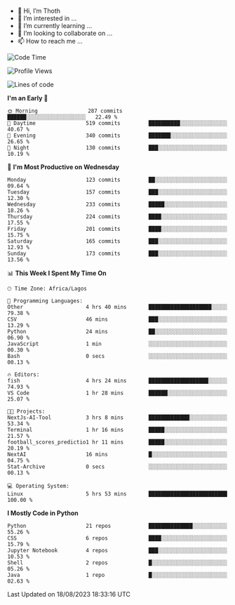 <!---
thoth2357/thoth2357 is a ✨ special ✨ repository because its `README.md` (this file) appears on your GitHub profile.
You can click the Preview link to take a look at your changes.
--->

- 👋 Hi, I’m Thoth
- 👀 I’m interested in ...
- 🌱 I’m currently learning ...
- 💞️ I’m looking to collaborate on ...
- 📫 How to reach me ...




<!--START_SECTION:waka-->
![Code Time](http://img.shields.io/badge/Code%20Time-2%2C237%20hrs%2059%20mins-blue)

![Profile Views](http://img.shields.io/badge/Profile%20Views-0-blue)

![Lines of code](https://img.shields.io/badge/From%20Hello%20World%20I%27ve%20Written-29.7%20million%20lines%20of%20code-blue)

**I'm an Early 🐤** 

```text
🌞 Morning                287 commits         ██████░░░░░░░░░░░░░░░░░░░   22.49 % 
🌆 Daytime                519 commits         ██████████░░░░░░░░░░░░░░░   40.67 % 
🌃 Evening                340 commits         ███████░░░░░░░░░░░░░░░░░░   26.65 % 
🌙 Night                  130 commits         ███░░░░░░░░░░░░░░░░░░░░░░   10.19 % 
```
📅 **I'm Most Productive on Wednesday** 

```text
Monday                   123 commits         ██░░░░░░░░░░░░░░░░░░░░░░░   09.64 % 
Tuesday                  157 commits         ███░░░░░░░░░░░░░░░░░░░░░░   12.30 % 
Wednesday                233 commits         █████░░░░░░░░░░░░░░░░░░░░   18.26 % 
Thursday                 224 commits         ████░░░░░░░░░░░░░░░░░░░░░   17.55 % 
Friday                   201 commits         ████░░░░░░░░░░░░░░░░░░░░░   15.75 % 
Saturday                 165 commits         ███░░░░░░░░░░░░░░░░░░░░░░   12.93 % 
Sunday                   173 commits         ███░░░░░░░░░░░░░░░░░░░░░░   13.56 % 
```


📊 **This Week I Spent My Time On** 

```text
🕑︎ Time Zone: Africa/Lagos

💬 Programming Languages: 
Other                    4 hrs 40 mins       ████████████████████░░░░░   79.38 % 
CSV                      46 mins             ███░░░░░░░░░░░░░░░░░░░░░░   13.29 % 
Python                   24 mins             ██░░░░░░░░░░░░░░░░░░░░░░░   06.90 % 
JavaScript               1 min               ░░░░░░░░░░░░░░░░░░░░░░░░░   00.30 % 
Bash                     0 secs              ░░░░░░░░░░░░░░░░░░░░░░░░░   00.13 % 

🔥 Editors: 
fish                     4 hrs 24 mins       ███████████████████░░░░░░   74.93 % 
VS Code                  1 hr 28 mins        ██████░░░░░░░░░░░░░░░░░░░   25.07 % 

🐱‍💻 Projects: 
NextJs-AI-Tool           3 hrs 8 mins        █████████████░░░░░░░░░░░░   53.34 % 
Terminal                 1 hr 16 mins        █████░░░░░░░░░░░░░░░░░░░░   21.57 % 
football_scores_predictio1 hr 11 mins        █████░░░░░░░░░░░░░░░░░░░░   20.19 % 
NextAI                   16 mins             █░░░░░░░░░░░░░░░░░░░░░░░░   04.75 % 
Stat-Archive             0 secs              ░░░░░░░░░░░░░░░░░░░░░░░░░   00.13 % 

💻 Operating System: 
Linux                    5 hrs 53 mins       █████████████████████████   100.00 % 
```

**I Mostly Code in Python** 

```text
Python                   21 repos            ██████████████░░░░░░░░░░░   55.26 % 
CSS                      6 repos             ████░░░░░░░░░░░░░░░░░░░░░   15.79 % 
Jupyter Notebook         4 repos             ███░░░░░░░░░░░░░░░░░░░░░░   10.53 % 
Shell                    2 repos             █░░░░░░░░░░░░░░░░░░░░░░░░   05.26 % 
Java                     1 repo              █░░░░░░░░░░░░░░░░░░░░░░░░   02.63 % 
```




 Last Updated on 18/08/2023 18:33:16 UTC
<!--END_SECTION:waka-->
<!--![](http://github-profile-summary-cards.vercel.app/api/cards/profile-details?username=thoth2357&theme=2077)

![](http://github-profile-summary-cards.vercel.app/api/cards/stats?username=thoth2357&theme=2077)![](http://github-profile-summary-cards.vercel.app/api/cards/productive-time?username=thoth2357&theme=2077&utcOffset=8) -->
